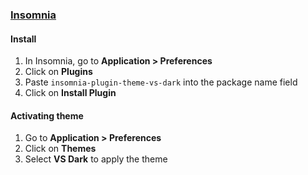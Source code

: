 ### [Insomnia](http://insomnia.rest)

#### Install

1. In Insomnia, go to **Application > Preferences**
2. Click on **Plugins**
3. Paste `insomnia-plugin-theme-vs-dark` into the package name field
4. Click on **Install Plugin**

#### Activating theme

1. Go to **Application > Preferences**
2. Click on **Themes**
3. Select **VS Dark** to apply the theme
